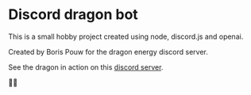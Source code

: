 # Discord dragon bot

This is a small hobby project created using node, discord.js and openai.

Created by Boris Pouw for the dragon energy discord server.

See the dragon in action on this [discord server](https://discord.gg/CVV6q9H6ud "discord server").

🐉✨

